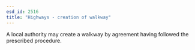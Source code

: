 ```yaml
---
esd_id: 2516
title: "Highways - creation of walkway"
---
```


A local authority may create a walkway by agreement having followed the prescribed procedure.

